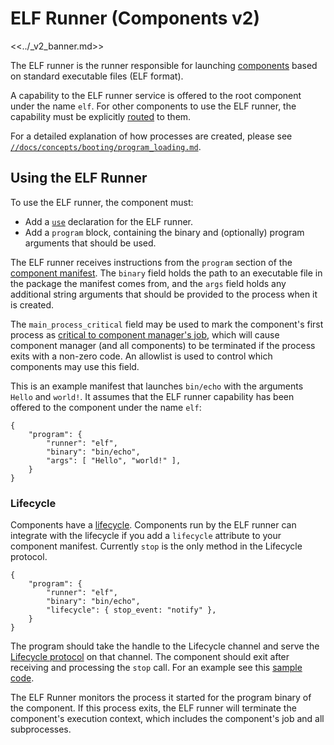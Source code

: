 # ELF Runner (Components v2)

<<../_v2_banner.md>>

The ELF runner is the runner responsible for launching
[components][glossary-components] based on standard executable files (ELF
format).

A capability to the ELF runner service is offered to the root component under
the name `elf`. For other components to use the ELF runner, the capability must
be explicitly [routed][capability-routing] to them.

For a detailed explanation of how processes are created, please see
[`//docs/concepts/booting/program_loading.md`][program-loading].

## Using the ELF Runner

To use the ELF runner, the component must:

-   Add a [`use`][use] declaration for the ELF runner.
-   Add a `program` block, containing the binary and (optionally) program
    arguments that should be used.

The ELF runner receives instructions from the `program` section of the
[component manifest][glossary-component-manifests]. The `binary` field holds the
path to an executable file in the package the manifest comes from, and the
`args` field holds any additional string arguments that should be provided to
the process when it is created.

The `main_process_critical` field may be used to mark the component's first
process as [critical to component manager's job][job-set-critical], which will
cause component manager (and all components) to be terminated if the process
exits with a non-zero code. An allowlist is used to control which components may
use this field.

This is an example manifest that launches `bin/echo` with the arguments `Hello`
and `world!`. It assumes that the ELF runner capability has been offered to the
component under the name `elf`:

```cml
{
    "program": {
        "runner": "elf",
        "binary": "bin/echo",
        "args": [ "Hello", "world!" ],
    }
}
```

### Lifecycle

Components have a [lifecycle][lifecycle]. Components run by the ELF runner can
integrate with the lifecycle if you add a `lifecycle` attribute to your component
manifest. Currently `stop` is the only method in the Lifecycle protocol.

```cml
{
    "program": {
        "runner": "elf",
        "binary": "bin/echo",
        "lifecycle": { stop_event: "notify" },
    }
}

```

The program should take the handle to the Lifecycle channel and serve the
[Lifecycle protocol][lc-proto] on that channel. The component should exit after
receiving and processing the `stop` call. For an example see this
[sample code][lc-example].

The ELF Runner monitors the process it started for the program binary of the
component. If this process exits, the ELF runner will terminate the component's
execution context, which includes the component's job and all subprocesses.

[use]: /docs/glossary.md#use
[capability-routing]: component_manifests.md#capability-routing
[glossary-components]: /docs/glossary.md#component
[lc-example]: /examples/components/basic/src/lifecycle_full.rs
[lc-proto]: /sdk/fidl/fuchsia.process.lifecycle/lifecycle.fidl
[lifecycle]: lifecycle.md
[program-loading]: /docs/concepts/booting/program_loading.md
[job-set-critical]: /docs/reference/syscalls/job_set_critical.md

<!-- TODO: the component manifest link describes v1 manifests -->
[glossary-component-manifests]: /docs/glossary.md#component-manifest
